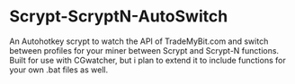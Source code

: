 Scrypt-ScryptN-AutoSwitch
=========================

An Autohotkey scrypt to watch the API of TradeMyBit.com and switch between profiles for your miner between Scrypt and Scrypt-N functions. Built for use with CGwatcher, but i plan to extend it to include functions for your own .bat files as well.
